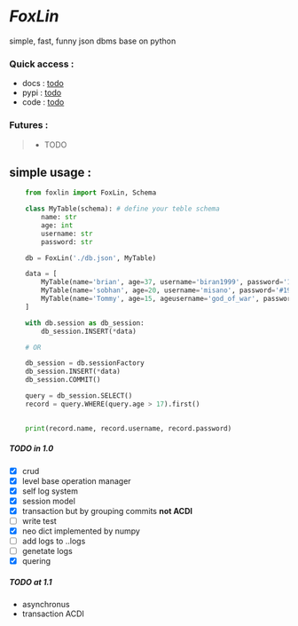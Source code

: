 # **_FoxLin_**
simple, fast, funny json dbms base on python

### Quick access :
 - docs : [todo]()
 - pypi : [todo]()
 - code : [todo]()


### Futures :
>   - TODO


## simple usage : 
```Python
    from foxlin import FoxLin, Schema

    class MyTable(schema): # define your teble schema
        name: str
        age: int
        username: str
        password: str

    db = FoxLin('./db.json', MyTable)

    data = [
        MyTable(name='brian', age=37, username='biran1999', password='123456789')
        MyTable(name='sobhan', age=20, username='misano', password='#197382645#'),
        MyTable(name='Tommy', age=15, ageusername='god_of_war', password='123QWEasdZXC')
    ]

    with db.session as db_session:
        db_session.INSERT(*data)

    # OR 

    db_session = db.sessionFactory
    db_session.INSERT(*data)
    db_session.COMMIT()

    query = db_session.SELECT()
    record = query.WHERE(query.age > 17).first()
    

    print(record.name, record.username, record.password)
```

##### TODO in 1.0
- [x] crud
- [x] level base operation manager
- [x] self log system
- [x] session model
- [x] transaction but by grouping commits **not ACDI**
- [ ] write test
- [x] neo dict implemented by numpy
- [ ] add logs to .<database-name>.logs
- [ ] genetate logs
- [x] quering

##### TODO at 1.1
- asynchronus
- transaction ACDI

